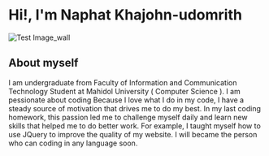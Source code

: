 # Hi!, I'm Naphat Khajohn-udomrith
![Test Image_wall](https://github.com/Habaekz/MyOwnData/blob/main/Wallpaper2.jpg)
## About myself
I am undergraduate from Faculty of Information and Communication Technology Student at Mahidol University ( Computer Science ). I am pessionate about coding Because I love what I do in my code, I have a steady source of motivation that drives me to do my best. In my last coding homework, this passion led me to challenge myself daily and learn new skills that helped me to do better work. For example, I taught myself how to use JQuery to improve the quality of my website. I will became the person who can coding in any language soon.
